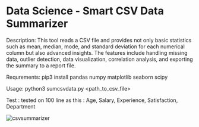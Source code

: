 # Data Science - Smart CSV Data Summarizer 

Description: This tool reads a CSV file and provides not only basic statistics
such as mean, median, mode, and standard deviation for each numerical column but
also advanced insights. The features include handling missing data, outlier detection,
data visualization, correlation analysis, and exporting the summary to a report file.

Requrements:
pip3 install pandas numpy matplotlib seaborn scipy

Usage:
python3 sumcsvdata.py <path_to_csv_file>

Test :
tested on 100 line as this : Age, Salary, Experience, Satisfaction, Department


![csvsummarizer](https://github.com/user-attachments/assets/63cb1aca-a30d-4a93-b594-89c9848eb0d7)


